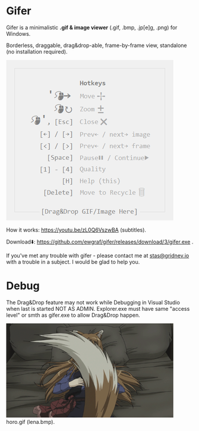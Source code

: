# Gifer
Gifer is a minimalistic **.gif & image viewer** (.gif, .bmp, .jp[e]g, .png) for Windows.

Borderless, draggable, drag&drop-able, frame-by-frame view, standalone (no installation required).

<img src="https://github.com/ewgraf/gifer/blob/master/help.png?raw=true" class="box-shadow-extra-large">

How it works: https://youtu.be/zL0Q6VszwBA (subtitles).

Download⬇️: https://github.com/ewgraf/gifer/releases/download/3/gifer.exe .

If you've met any trouble with gifer - please contact me at stas@gridnev.io with a trouble in a subject. I would be glad to help you.

# Debug
The Drag&Drop feature may not work while Debugging in Visual Studio when last is started NOT AS ADMIN. Explorer.exe must have same "access level" or smth as gifer.exe to allow Drag&Drop happen.

<img src="https://github.com/ewgraf/gifer/blob/master/horo.gif?raw=true" width="450px">
horo.gif (lena.bmp).

